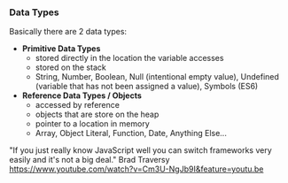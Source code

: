
### Data Types
Basically there are 2 data types:
- **Primitive Data Types**
  - stored directly in the location the variable accesses
  - stored on the stack
  - String, Number, Boolean, Null (intentional empty value), Undefined (variable that has not been assigned a value), Symbols (ES6)
- **Reference Data Types / Objects**
  - accessed by reference
  - objects that are store on the heap
  - pointer to a location in memory
  - Array, Object Literal, Function, Date, Anything Else...


"If you just really know JavaScript well you can switch frameworks very easily and it's not a big deal." Brad Traversy 
https://www.youtube.com/watch?v=Cm3U-NgJb9I&feature=youtu.be